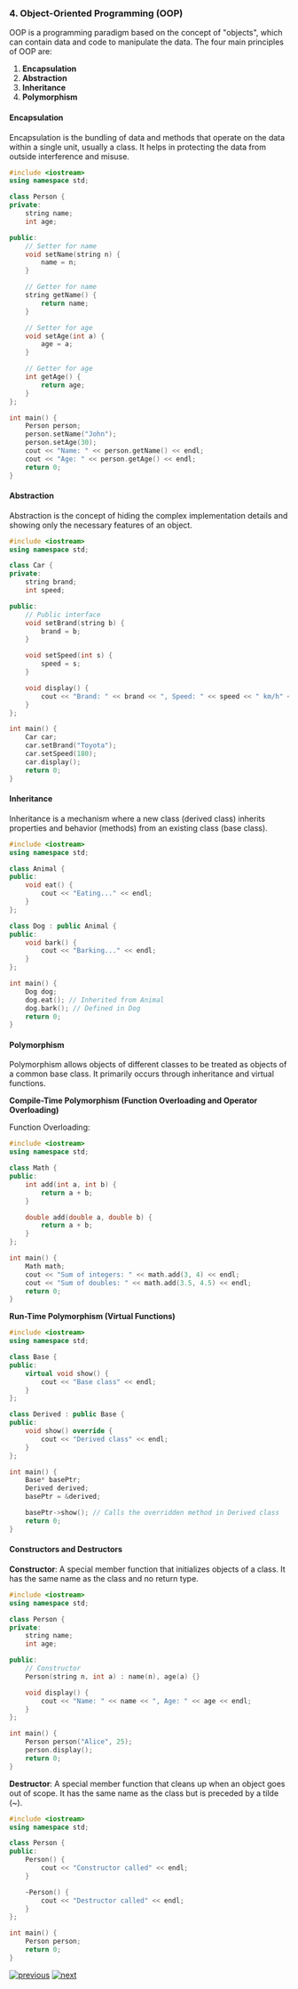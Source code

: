 ### 4. Object-Oriented Programming (OOP)

OOP is a programming paradigm based on the concept of "objects", which can contain data and code to manipulate the data. The four main principles of OOP are:

1. **Encapsulation**
2. **Abstraction**
3. **Inheritance**
4. **Polymorphism**

#### Encapsulation

Encapsulation is the bundling of data and methods that operate on the data within a single unit, usually a class. It helps in protecting the data from outside interference and misuse.

```cpp
#include <iostream>
using namespace std;

class Person {
private:
    string name;
    int age;

public:
    // Setter for name
    void setName(string n) {
        name = n;
    }

    // Getter for name
    string getName() {
        return name;
    }

    // Setter for age
    void setAge(int a) {
        age = a;
    }

    // Getter for age
    int getAge() {
        return age;
    }
};

int main() {
    Person person;
    person.setName("John");
    person.setAge(30);
    cout << "Name: " << person.getName() << endl;
    cout << "Age: " << person.getAge() << endl;
    return 0;
}
```

#### Abstraction

Abstraction is the concept of hiding the complex implementation details and showing only the necessary features of an object.

```cpp
#include <iostream>
using namespace std;

class Car {
private:
    string brand;
    int speed;

public:
    // Public interface
    void setBrand(string b) {
        brand = b;
    }

    void setSpeed(int s) {
        speed = s;
    }

    void display() {
        cout << "Brand: " << brand << ", Speed: " << speed << " km/h" << endl;
    }
};

int main() {
    Car car;
    car.setBrand("Toyota");
    car.setSpeed(180);
    car.display();
    return 0;
}
```

#### Inheritance

Inheritance is a mechanism where a new class (derived class) inherits properties and behavior (methods) from an existing class (base class).

```cpp
#include <iostream>
using namespace std;

class Animal {
public:
    void eat() {
        cout << "Eating..." << endl;
    }
};

class Dog : public Animal {
public:
    void bark() {
        cout << "Barking..." << endl;
    }
};

int main() {
    Dog dog;
    dog.eat(); // Inherited from Animal
    dog.bark(); // Defined in Dog
    return 0;
}
```

#### Polymorphism

Polymorphism allows objects of different classes to be treated as objects of a common base class. It primarily occurs through inheritance and virtual functions.

**Compile-Time Polymorphism (Function Overloading and Operator Overloading)**

Function Overloading:

```cpp
#include <iostream>
using namespace std;

class Math {
public:
    int add(int a, int b) {
        return a + b;
    }

    double add(double a, double b) {
        return a + b;
    }
};

int main() {
    Math math;
    cout << "Sum of integers: " << math.add(3, 4) << endl;
    cout << "Sum of doubles: " << math.add(3.5, 4.5) << endl;
    return 0;
}
```

**Run-Time Polymorphism (Virtual Functions)**

```cpp
#include <iostream>
using namespace std;

class Base {
public:
    virtual void show() {
        cout << "Base class" << endl;
    }
};

class Derived : public Base {
public:
    void show() override {
        cout << "Derived class" << endl;
    }
};

int main() {
    Base* basePtr;
    Derived derived;
    basePtr = &derived;

    basePtr->show(); // Calls the overridden method in Derived class
    return 0;
}
```

#### Constructors and Destructors

**Constructor**: A special member function that initializes objects of a class. It has the same name as the class and no return type.

```cpp
#include <iostream>
using namespace std;

class Person {
private:
    string name;
    int age;

public:
    // Constructor
    Person(string n, int a) : name(n), age(a) {}

    void display() {
        cout << "Name: " << name << ", Age: " << age << endl;
    }
};

int main() {
    Person person("Alice", 25);
    person.display();
    return 0;
}
```

**Destructor**: A special member function that cleans up when an object goes out of scope. It has the same name as the class but is preceded by a tilde (~).

```cpp
#include <iostream>
using namespace std;

class Person {
public:
    Person() {
        cout << "Constructor called" << endl;
    }

    ~Person() {
        cout << "Destructor called" << endl;
    }
};

int main() {
    Person person;
    return 0;
}
```

[![previous](https://img.shields.io/badge/%3C%3C%20Previous-%238A2BE2.svg?logo=&logoColor=white)](./readme/3.README.md "previous page") [![next](https://img.shields.io/badge/Next%20%3E%3E-%238A2BE2.svg?logo=&logoColor=white)](./readme/5.README.md "next page")
